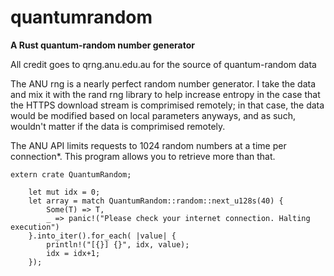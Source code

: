 # quantumrandom
**A Rust quantum-random number generator**

All credit goes to qrng.anu.edu.au for the source of quantum-random data

The ANU rng is a nearly perfect random number generator. I take the data and mix it with the rand rng library to help increase entropy in the case that the HTTPS download stream is comprimised remotely; in that case, the data would be modified based on local parameters anyways, and as such, wouldn't matter if the data is comprimised remotely.

The ANU API limits requests to 1024 random numbers at a time per connection*. This program allows you to retrieve more than that.

```
extern crate QuantumRandom;

    let mut idx = 0;
    let array = match QuantumRandom::random::next_u128s(40) {
        Some(T) => T,
        _ => panic!("Please check your internet connection. Halting execution")
    }.into_iter().for_each( |value| {
        println!("[{}] {}", idx, value);
        idx = idx+1;
    });
```

